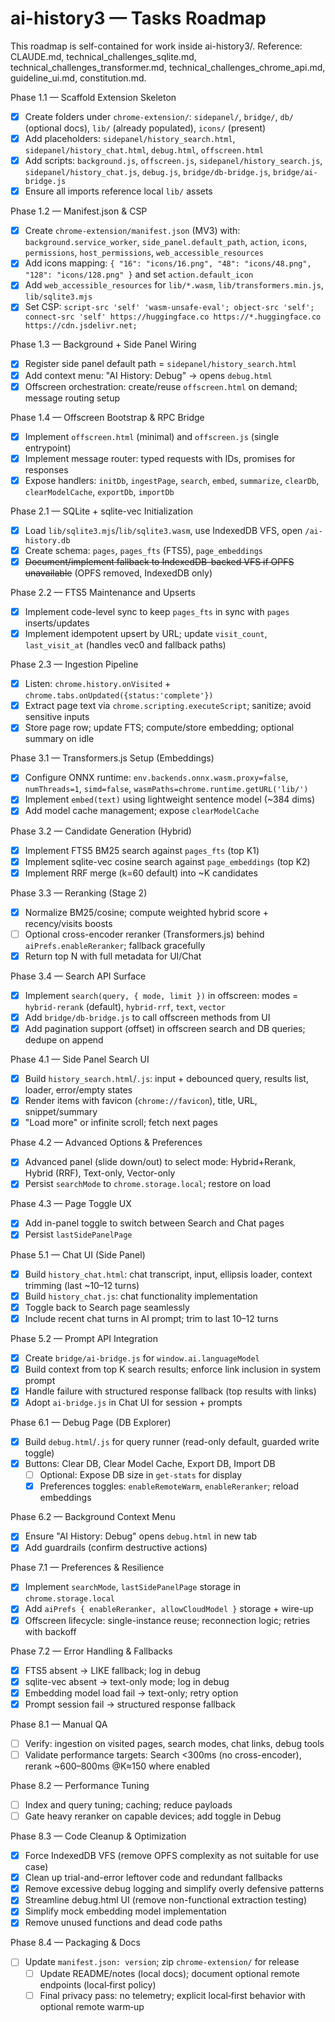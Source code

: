 # ai-history3 — Tasks Roadmap

This roadmap is self-contained for work inside ai-history3/. Reference: CLAUDE.md, technical_challenges_sqlite.md, technical_challenges_transformer.md, technical_challenges_chrome_api.md, guideline_ui.md, constitution.md.

Phase 1.1 — Scaffold Extension Skeleton
- [x] Create folders under `chrome-extension/`: `sidepanel/`, `bridge/`, `db/` (optional docs), `lib/` (already populated), `icons/` (present)
- [x] Add placeholders: `sidepanel/history_search.html`, `sidepanel/history_chat.html`, `debug.html`, `offscreen.html`
- [x] Add scripts: `background.js`, `offscreen.js`, `sidepanel/history_search.js`, `sidepanel/history_chat.js`, `debug.js`, `bridge/db-bridge.js`, `bridge/ai-bridge.js`
- [x] Ensure all imports reference local `lib/` assets

Phase 1.2 — Manifest.json & CSP
- [x] Create `chrome-extension/manifest.json` (MV3) with: `background.service_worker`, `side_panel.default_path`, `action`, `icons`, `permissions`, `host_permissions`, `web_accessible_resources`
- [x] Add icons mapping: `{ "16": "icons/16.png", "48": "icons/48.png", "128": "icons/128.png" }` and set `action.default_icon`
- [x] Add `web_accessible_resources` for `lib/*.wasm`, `lib/transformers.min.js`, `lib/sqlite3.mjs`
- [x] Set CSP: `script-src 'self' 'wasm-unsafe-eval'; object-src 'self'; connect-src 'self' https://huggingface.co https://*.huggingface.co https://cdn.jsdelivr.net;`

Phase 1.3 — Background + Side Panel Wiring
- [x] Register side panel default path = `sidepanel/history_search.html`
- [x] Add context menu: "AI History: Debug" → opens `debug.html`
- [x] Offscreen orchestration: create/reuse `offscreen.html` on demand; message routing setup

Phase 1.4 — Offscreen Bootstrap & RPC Bridge
- [x] Implement `offscreen.html` (minimal) and `offscreen.js` (single entrypoint)
- [x] Implement message router: typed requests with IDs, promises for responses
- [x] Expose handlers: `initDb`, `ingestPage`, `search`, `embed`, `summarize`, `clearDb`, `clearModelCache`, `exportDb`, `importDb`

Phase 2.1 — SQLite + sqlite-vec Initialization
- [x] Load `lib/sqlite3.mjs`/`lib/sqlite3.wasm`, use IndexedDB VFS, open `/ai-history.db`
- [x] Create schema: `pages`, `pages_fts` (FTS5), `page_embeddings`
- [x] ~~Document/implement fallback to IndexedDB-backed VFS if OPFS unavailable~~ (OPFS removed, IndexedDB only)

Phase 2.2 — FTS5 Maintenance and Upserts
- [x] Implement code-level sync to keep `pages_fts` in sync with `pages` inserts/updates
 - [x] Implement idempotent upsert by URL; update `visit_count`, `last_visit_at` (handles vec0 and fallback paths)

Phase 2.3 — Ingestion Pipeline
- [x] Listen: `chrome.history.onVisited` + `chrome.tabs.onUpdated({status:'complete'})`
- [x] Extract page text via `chrome.scripting.executeScript`; sanitize; avoid sensitive inputs
- [x] Store page row; update FTS; compute/store embedding; optional summary on idle

Phase 3.1 — Transformers.js Setup (Embeddings)
 - [x] Configure ONNX runtime: `env.backends.onnx.wasm.proxy=false`, `numThreads=1`, `simd=false`, `wasmPaths=chrome.runtime.getURL('lib/')`
 - [x] Implement `embed(text)` using lightweight sentence model (~384 dims)
 - [x] Add model cache management; expose `clearModelCache`

Phase 3.2 — Candidate Generation (Hybrid)
- [x] Implement FTS5 BM25 search against `pages_fts` (top K1)
- [x] Implement sqlite-vec cosine search against `page_embeddings` (top K2)
- [x] Implement RRF merge (k=60 default) into ~K candidates

Phase 3.3 — Reranking (Stage 2)
 - [x] Normalize BM25/cosine; compute weighted hybrid score + recency/visits boosts
 - [ ] Optional cross-encoder reranker (Transformers.js) behind `aiPrefs.enableReranker`; fallback gracefully
 - [x] Return top N with full metadata for UI/Chat

Phase 3.4 — Search API Surface
 - [x] Implement `search(query, { mode, limit })` in offscreen: modes = `hybrid-rerank` (default), `hybrid-rrf`, `text`, `vector`
 - [x] Add `bridge/db-bridge.js` to call offscreen methods from UI
 - [x] Add pagination support (offset) in offscreen search and DB queries; dedupe on append

Phase 4.1 — Side Panel Search UI
- [x] Build `history_search.html`/`.js`: input + debounced query, results list, loader, error/empty states
- [x] Render items with favicon (`chrome://favicon`), title, URL, snippet/summary
- [x] "Load more" or infinite scroll; fetch next pages

Phase 4.2 — Advanced Options & Preferences
- [x] Advanced panel (slide down/out) to select mode: Hybrid+Rerank, Hybrid (RRF), Text-only, Vector-only
- [x] Persist `searchMode` to `chrome.storage.local`; restore on load

Phase 4.3 — Page Toggle UX
- [x] Add in-panel toggle to switch between Search and Chat pages
- [x] Persist `lastSidePanelPage`

Phase 5.1 — Chat UI (Side Panel)
- [x] Build `history_chat.html`: chat transcript, input, ellipsis loader, context trimming (last ~10–12 turns)
- [x] Build `history_chat.js`: chat functionality implementation
- [x] Toggle back to Search page seamlessly
 - [x] Include recent chat turns in AI prompt; trim to last 10–12 turns

Phase 5.2 — Prompt API Integration
- [x] Create `bridge/ai-bridge.js` for `window.ai.languageModel`
- [x] Build context from top K search results; enforce link inclusion in system prompt
- [x] Handle failure with structured response fallback (top results with links)
 - [x] Adopt `ai-bridge.js` in Chat UI for session + prompts

Phase 6.1 — Debug Page (DB Explorer)
- [x] Build `debug.html`/`.js` for query runner (read-only default, guarded write toggle)
- [x] Buttons: Clear DB, Clear Model Cache, Export DB, Import DB
  - [ ] Optional: Expose DB size in `get-stats` for display
  - [x] Preferences toggles: `enableRemoteWarm`, `enableReranker`; reload embeddings

Phase 6.2 — Background Context Menu
- [x] Ensure "AI History: Debug" opens `debug.html` in new tab
- [x] Add guardrails (confirm destructive actions)

Phase 7.1 — Preferences & Resilience
- [x] Implement `searchMode`, `lastSidePanelPage` storage in `chrome.storage.local`
 - [x] Add `aiPrefs { enableReranker, allowCloudModel }` storage + wire-up
- [x] Offscreen lifecycle: single-instance reuse; reconnection logic; retries with backoff

Phase 7.2 — Error Handling & Fallbacks
- [x] FTS5 absent → LIKE fallback; log in debug
- [x] sqlite-vec absent → text-only mode; log in debug
 - [x] Embedding model load fail → text-only; retry option
- [x] Prompt session fail → structured response fallback

Phase 8.1 — Manual QA
- [ ] Verify: ingestion on visited pages, search modes, chat links, debug tools
- [ ] Validate performance targets: Search <300ms (no cross-encoder), rerank ~600–800ms @K≈150 where enabled

Phase 8.2 — Performance Tuning
- [ ] Index and query tuning; caching; reduce payloads
- [ ] Gate heavy reranker on capable devices; add toggle in Debug

Phase 8.3 — Code Cleanup & Optimization
- [x] Force IndexedDB VFS (remove OPFS complexity as not suitable for use case)
- [x] Clean up trial-and-error leftover code and redundant fallbacks
- [x] Remove excessive debug logging and simplify overly defensive patterns
- [x] Streamline debug.html UI (remove non-functional extraction testing)
- [x] Simplify mock embedding model implementation
- [x] Remove unused functions and dead code paths

Phase 8.4 — Packaging & Docs
- [ ] Update `manifest.json: version`; zip `chrome-extension/` for release
  - [ ] Update README/notes (local docs); document optional remote endpoints (local‑first policy)
  - [ ] Final privacy pass: no telemetry; explicit local‑first behavior with optional remote warm‑up
